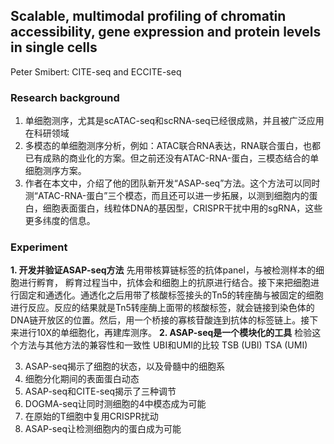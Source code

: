 ## Scalable, multimodal profiling of chromatin accessibility, gene expression and protein levels in single cells
Peter Smibert: CITE-seq and ECCITE-seq
### Research background
1. 单细胞测序，尤其是scATAC-seq和scRNA-seq已经很成熟，并且被广泛应用在科研领域
2. 多模态的单细胞测序分析，例如：ATAC联合RNA表达，RNA联合蛋白，也都已有成熟的商业化的方案。但之前还没有ATAC-RNA-蛋白，三模态结合的单细胞测序方案。
3. 作者在本文中，介绍了他的团队新开发“ASAP-seq”方法。这个方法可以同时测“ATAC-RNA-蛋白”三个模态，而且还可以进一步拓展，以测到细胞内的蛋白，细胞表面蛋白，线粒体DNA的基因型，CRISPR干扰中用的sgRNA，这些更多纬度的信息。
### Experiment
**1. 开发并验证ASAP-seq方法**
先用带核算链标签的抗体panel，与被检测样本的细胞进行孵育， 孵育过程当中，抗体会和细胞上的抗原进行结合。接下来把细胞进行固定和通透化。通透化之后用带了核酸标签接头的Tn5的转座酶与被固定的细胞进行反应。反应的结果就是Tn5转座酶上面带的核酸标签，就会链接到染色体的DNA链开放区的位置。然后，用一个桥接的寡核苷酸连到抗体的标签链上。接下来进行10X的单细胞化，再建库测序。
**2. ASAP-seq是一个模块化的工具**
检验这个方法与其他方法的兼容性和一致性
UBI和UMI的比较
TSB (UBI)
TSA (UMI)



   
3. ASAP-seq揭示了细胞的状态，以及骨髓中的细胞系
4. 细胞分化期间的表面蛋白动态
5. ASAP-seq和CITE-seq揭示了三种调节
6. DOGMA-seq让同时测细胞的4中模态成为可能
7. 在原始的T细胞中复用CRISPR扰动
8. ASAP-seq让检测细胞内的蛋白成为可能